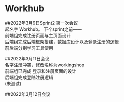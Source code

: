 # Workhub  

##2022年3月9日Sprint2 第一次会议  
起名字 Workhub。 
下个sprint之前——  
前端组完成注册页面与主页面设计  
后端组完成后端框架搭建，数据库设计以及登录注册的逻辑  
前后端分别学习工具使用

##2022年3月11日会议  
名字注册冲突，修改名称为workingshop  
前端组已完成 登录和注册页面的设计  
后端组完成登陆注册逻辑  
(未测试)  

##2022年3月12日会议  


